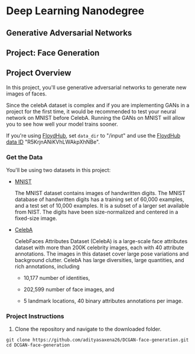 # Deep Learning Nanodegree
## Generative Adversarial Networks
## Project: Face Generation

## Project Overview
In this project, you'll use generative adversarial networks to generate new images of faces.


Since the celebA dataset is complex and if you are implementing GANs in a project for the first time, it would be recommended to test your neural network on MNIST before CelebA.  Running the GANs on MNIST will allow you to see how well your model trains sooner.

If you're using [FloydHub](https://www.floydhub.com/), set `data_dir` to "/input" and use the [FloydHub data ID](http://docs.floydhub.com/home/using_datasets/) "R5KrjnANiKVhLWAkpXhNBe".

### Get the Data
You'll be using two datasets in this project:
- [MNIST](http://yann.lecun.com/exdb/mnist/)

  The MNIST dataset contains images of handwritten digits. The MNIST database of handwritten digits has a training set of 60,000 examples, and a test set of 10,000 examples. It is a subset of a larger set available from NIST. The digits have been size-normalized and centered in a fixed-size image.
- [CelebA](http://mmlab.ie.cuhk.edu.hk/projects/CelebA.html)

  CelebFaces Attributes Dataset (CelebA) is a large-scale face attributes dataset with more than 200K celebrity images, each with 40 attribute annotations. The images in this dataset cover large pose variations and background clutter. CelebA has large diversities, large quantities, and rich annotations, including

    - 10,177 number of identities,

    - 202,599 number of face images, and

    - 5 landmark locations, 40 binary attributes annotations per image.


### Project Instructions
1. Clone the repository and navigate to the downloaded folder.
  ```
  git clone https://github.com/adityasaxena26/DCGAN-face-generation.git
  cd DCGAN-face-generation
  ```
